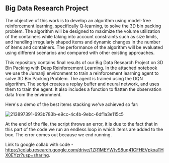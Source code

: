 ## Big Data Research Project

The objective of this work is to develop an algorithm using model-free reinforcement learning, specifically Q-learning, to solve the 3D bin packing problem. The algorithm will be designed to maximize the volume utilization of the containers while taking into account constraints such as size limits, and handling irregularly shaped items and dynamic changes in the number of items and containers. The performance of the algorithm will be evaluated using different scenarios and compared with other existing approaches.

This repository contains final results of our Big Data Research Project on 3D Bin Packing with Deep Reinforcement Learning.
In the attached notebook we use the Jumanji environment to train a reinforcement learning agent to solve 3D Bin Packing Problem. The agent is trained using the DQN algorithm. The script creates a replay buffer and neural network, and uses them to train the agent. It also includes a function to flatten the observation data from the environment.

Here's a demo of the best items stacking we've achieved so far:

![213897391-693b783b-e9cc-4c4b-9ebc-6df1a3e115c5](https://user-images.githubusercontent.com/113067162/219979046-8b66a111-6789-4ae1-8ad0-e5c402e7752b.gif)


At the end of the file, the script throws an error, it is due to the fact that in this part of the code we run an endless loop in which items are added to the box. The error comes out because we end running.

Link to google collab with code - https://colab.research.google.com/drive/1ZR1MEYWtvS8uq41CFHEVpkxaTHX0EYzr?usp=sharing.
